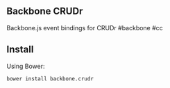 ## Backbone CRUDr

Backbone.js event bindings for CRUDr #backbone #cc

## Install 

Using Bower:
```
bower install backbone.crudr
```